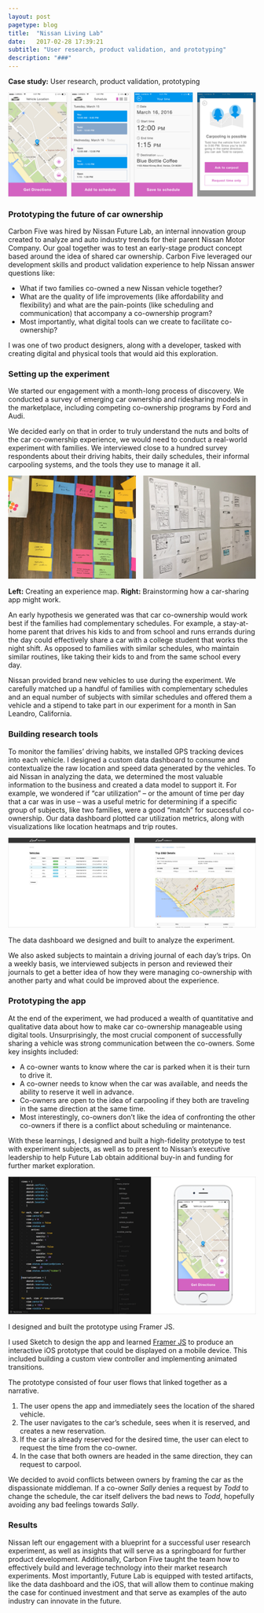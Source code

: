 ```yaml
---
layout: post
pagetype: blog
title:  "Nissan Living Lab"
date:   2017-02-28 17:39:21
subtitle: "User research, product validation, and prototyping"
description: "###"
---
```


<p class="subtitle"><strong>Case study:</strong> User research, product validation, prototyping</p>

<img class="large" src="/images/nissan-app.png" />

<h3>Prototyping the future of car ownership</h3>

Carbon Five was hired by Nissan Future Lab, an internal innovation group created to analyze and auto industry trends for their parent Nissan Motor Company. Our goal together was to test an early-stage product concept based around the idea of shared car ownership. Carbon Five leveraged our development skills and product validation experience to help Nissan answer questions like:

<ul>
  <li>What if two families co-owned a new Nissan vehicle together?</li>
  <li>What are the quality of life improvements (like affordability and flexibility) and what are the pain-points (like scheduling and communication) that accompany a co-ownership program?</li>
  <li>Most importantly, what digital tools can we create to facilitate co-ownership?</li>
</ul>

I was one of two product designers, along with a developer, tasked with creating digital and physical tools that would aid this exploration.

<h3>Setting up the experiment</h3>

We started our engagement with a month-long process of discovery. We conducted a survey of emerging car ownership and ridesharing models in the marketplace, including competing co-ownership programs by Ford and Audi.

We decided early on that in order to truly understand the nuts and bolts of the car co-ownership experience, we would need to conduct a real-world experiment with families. We interviewed close to a hundred survey respondents about their driving habits, their daily schedules, their informal carpooling systems, and the tools they use to manage it all.

<img class="large" src="/images/nissan-brainstorming.jpg" />

<p class="caption"><strong>Left:</strong> Creating an experience map. <strong>Right:</strong> Brainstorming how a car-sharing app might work.</p>

An early hypothesis we generated was that car co-ownership would work best if the families had complementary schedules. For example, a stay-at-home parent that drives his kids to and from school and runs errands during the day could effectively share a car with a college student that works the night shift. As opposed to families with similar schedules, who maintain similar routines, like taking their kids to and from the same school every day.

Nissan provided brand new vehicles to use during the experiment. We carefully matched up a handful of families with complementary schedules and an equal number of subjects with similar schedules and offered them a vehicle and a stipend to take part in our experiment for a month in San Leandro, California.

<h3>Building research tools</h3>

To monitor the families’ driving habits, we installed GPS tracking devices into each vehicle. I designed a custom data dashboard to consume and contextualize the raw location and speed data generated by the vehicles. To aid Nissan in analyzing the data, we determined the most valuable information to the business and created a data model to support it. For example, we wondered if “car utilization” – or the amount of time per day that a car was in use – was a useful metric for determining if a specific group of subjects, like two families, were a good “match” for successful co-ownership. Our data dashboard plotted car utilization metrics, along with visualizations like location heatmaps and trip routes.

<img class="large" src="/images/nissan-data-dashboard.png" />
<p class="caption">The data dashboard we designed and built to analyze the experiment.</p>

We also asked subjects to maintain a driving journal of each day’s trips. On a weekly basis, we interviewed subjects in person and reviewed their journals to get a better idea of how they were managing co-ownership with another party and what could be improved about the experience.

<h3>Prototyping the app</h3>

At the end of the experiment, we had produced a wealth of quantitative and qualitative data about how to make car co-ownership manageable using digital tools. Unsurprisingly, the most crucial component of successfully sharing a vehicle was strong communication between the co-owners. Some key insights included:

<ul>
  <li>A co-owner wants to know where the car is parked when it is their turn to drive it.</li>
  <li>A co-owner needs to know when the car was available, and needs the ability to reserve it well in advance.</li>
  <li>Co-owners are open to the idea of carpooling if they both are traveling in the same direction at the same time.</li>
  <li>Most interestingly, co-owners don’t like the idea of confronting the other co-owners if there is a conflict about scheduling or maintenance.</li>
</ul>

With these learnings, I designed and built a high-fidelity prototype to test with experiment subjects, as well as to present to Nissan’s executive leadership to help Future Lab obtain additional buy-in and funding for further market exploration.

<img class="large" src="/images/nissan-framer.png" />
<p class="caption">I designed and built the prototype using Framer JS.</p>

I used Sketch to design the app and learned [Framer JS][framerjs] to produce an interactive iOS prototype that could be displayed on a mobile device. This included building a custom view controller and implementing animated transitions.

The prototype consisted of four user flows that linked together as a narrative.

<ol>
  <li>The user opens the app and immediately sees the location of the shared vehicle.</li>
  <li>The user navigates to the car’s schedule, sees when it is reserved, and creates a new reservation.</li>
  <li>If the car is already reserved for the desired time, the user can elect to request the time from the co-owner.</li>
  <li>In the case that both owners are headed in the same direction, they can request to carpool.</li>
</ol>

We decided to avoid conflicts between owners by framing the car as the dispassionate middleman. If a co-owner <i>Sally</i> denies a request by <i>Todd</i> to change the schedule, the car itself delivers the bad news to <i>Todd</i>, hopefully avoiding any bad feelings towards <i>Sally</i>.

<h3>Results</h3>

Nissan left our engagement with a blueprint for a successful user research experiment, as well as insights that will serve as a springboard for further product development. Additionally, Carbon Five taught the team how to effectively build and leverage technology into their market research experiments. Most importantly, Future Lab is equipped with tested artifacts, like the data dashboard and the iOS, that will allow them to continue making the case for continued investment and that serve as examples of the auto industry can innovate in the future.


[framerjs]: https://framer.com/

